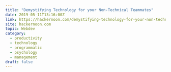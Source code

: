 ```yaml
---
title: "Demystifying Technology for your Non-Technical Teammates"
date: 2019-05-11T13:16:00Z
link: https://hackernoon.com/demystifying-technology-for-your-non-technical-teammates-62b2a4b92be1?source=rss----3a8144eabfe3---4&utm_medium=RSS&utm_source=hune
site: hackernoon.com
topic: Webdev
category:
  - productivity
  - technology
  - programmatic
  - psychology
  - management
draft: false
---
```

